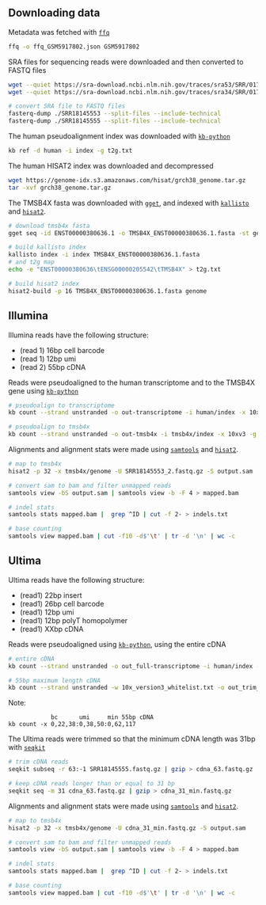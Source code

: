 Downloading data
--
Metadata was fetched with [`ffq`](https://github.com/pachterlab/ffq/)
```bash
ffq -o ffq_GSM5917802.json GSM5917802
```

SRA files for sequencing reads were downloaded and then converted to FASTQ files
```bash
wget --quiet https://sra-download.ncbi.nlm.nih.gov/traces/sra53/SRR/017720/SRR18145553 # illumina
wget --quiet https://sra-download.ncbi.nlm.nih.gov/traces/sra34/SRR/017720/SRR18145555 # ultima

# convert SRA file to FASTQ files
fasterq-dump ./SRR18145553 --split-files --include-technical
fasterq-dump ./SRR18145555 --split-files --include-technical
```

The human pseudoalignment index was downloaded with [`kb-python`](https://github.com/pachterlab/kb_python)
```bash
kb ref -d human -i index -g t2g.txt
```

The human HISAT2 index was downloaded and decompressed
```bash
wget https://genome-idx.s3.amazonaws.com/hisat/grch38_genome.tar.gz
tar -xvf grch38_genome.tar.gz
```

The TMSB4X fasta was downloaded with [`gget`](https://github.com/pachterlab/gget), and indexed with [`kallisto`](https://github.com/pachterlab/kallisto) and [`hisat2`](https://github.com/DaehwanKimLab/hisat2).
```bash
# download tmsb4x fasta
gget seq -id ENST00000380636.1 -o TMSB4X_ENST00000380636.1.fasta -st gene

# build kallisto index
kallisto index -i index TMSB4X_ENST00000380636.1.fasta
# and t2g map
echo -e "ENST00000380636\tENSG00000205542\tTMSB4X" > t2g.txt

# build hisat2 index
hisat2-build -p 16 TMSB4X_ENST00000380636.1.fasta genome
```

Illumina
--
Illumina reads have the following structure:
- (read 1) 16bp cell barcode
- (read 1) 12bp umi
- (read 2) 55bp cDNA

Reads were pseudoaligned to the human transcriptome and to the TMSB4X gene using [`kb-python`](https://github.com/pachterlab/kb_python)
```bash
# pseudoalign to transcriptome
kb count --strand unstranded -o out-transcriptome -i human/index -x 10xv3 -g t2g.txt --h5ad -m 16G -t 16 SRR18145553_1.fastq.gz SRR18145553_2.fastq.gz

# pseudoalign to tmsb4x
kb count --strand unstranded -o out-tmsb4x -i tmsb4x/index -x 10xv3 -g t2g.txt --h5ad -m 16G -t 16 SRR18145553_1.fastq.gz SRR18145553_2.fastq.gz
```

Alignments and alignment stats were made using [`samtools`](https://github.com/samtools/samtools) and [`hisat2`](https://github.com/DaehwanKimLab/hisat2).
```bash
# map to tmsb4x
hisat2 -p 32 -x tmsb4x/genome -U SRR18145553_2.fastq.gz -S output.sam

# convert sam to bam and filter unmapped reads
samtools view -bS output.sam | samtools view -b -F 4 > mapped.bam

# indel stats
samtools stats mapped.bam |  grep ^ID | cut -f 2- > indels.txt

# base counting
samtools view mapped.bam | cut -f10 -d$'\t' | tr -d '\n' | wc -c
```

Ultima
--
Ultima reads have the following structure:
- (read1) 22bp insert
- (read1) 26bp cell barcode
- (read1) 12bp umi
- (read1) 12bp polyT homopolymer
- (read1) XXbp cDNA

Reads were pseudoaligned using [`kb-python`](https://github.com/pachterlab/kb_python), using the entire cDNA
```bash
# entire cDNA
kb count --strand unstranded -o out_full-transcriptome -i human/index -x 10xv3_Ultima -g t2g.txt --h5ad -m 16G -t 16 SRR18145555.fastq.gz

# 55bp maximum length cDNA
kb count --strand unstranded -w 10x_version3_whitelist.txt -o out_trim_55_max-transcriptome -i human/index -x 0,22,38:0,38,50:0,62,117 -g t2g.txt --h5ad -m 16 -t 16 SRR18145555.fastq.gz
```

Note:
```
            bc      umi     min 55bp cDNA
kb count -x 0,22,38:0,38,50:0,62,117
```

The Ultima reads were trimmed so that the minimum cDNA length was 31bp with [`seqkit`](https://github.com/shenwei356/seqkit)
```bash
# trim cDNA reads
seqkit subseq -r 63:-1 SRR18145555.fastq.gz | gzip > cdna_63.fastq.gz

# keep cDNA reads longer than or equal to 31 bp
seqkit seq -m 31 cdna_63.fastq.gz | gzip > cdna_31_min.fastq.gz
```

Alignments and alignment stats were made using [`samtools`](https://github.com/samtools/samtools) and [`hisat2`](https://github.com/DaehwanKimLab/hisat2).
```bash
# map to tmsb4x
hisat2 -p 32 -x tmsb4x/genome -U cdna_31_min.fastq.gz -S output.sam

# convert sam to bam and filter unmapped reads
samtools view -bS output.sam | samtools view -b -F 4 > mapped.bam

# indel stats
samtools stats mapped.bam |  grep ^ID | cut -f 2- > indels.txt

# base counting
samtools view mapped.bam | cut -f10 -d$'\t' | tr -d '\n' | wc -c
```
